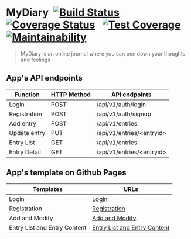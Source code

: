 # MyDiary &nbsp;[![Build Status](https://travis-ci.com/oladimillion/MyDiary.svg?branch=develop)](https://travis-ci.com/oladimillion/MyDiary) &nbsp; [![Coverage Status](https://coveralls.io/repos/github/oladimillion/MyDiary/badge.svg?branch=develop)](https://coveralls.io/github/oladimillion/MyDiary?branch=develop) &nbsp; [![Test Coverage](https://api.codeclimate.com/v1/badges/89acbd6eef30f6f96119/test_coverage)](https://codeclimate.com/github/oladimillion/MyDiary/test_coverage) &nbsp; [![Maintainability](https://api.codeclimate.com/v1/badges/89acbd6eef30f6f96119/maintainability)](https://codeclimate.com/github/oladimillion/MyDiary/maintainability)

> MyDiary is an online journal where you can
> pen down your thoughts and feelings

## App's API endpoints

| Function        |  HTTP Method  |         API endpoints           |
| --------------- | --------------|-------------------------------- |
| Login           | POST          | /api/v1/auth/login              |
| Registration    | POST          |  /api/v1/auth/signup            |
| Add entry       | POST          | /api/v1/entries                 |
| Update entry    | PUT           | /api/v1/entries/&lt;entryid&gt; |
| Entry List      | GET           | /api/v1/entries                 |
| Entry Detail    | GET           | /api/v1/entries/&lt;entryid&gt; |


## App's template on Github Pages

|          Templates           |                                              URLs                                     |
| ---------------------------- | -------------------------------------------------------------------------------------- |
| Login                        | [Login](https://oladimillion.github.io/MyDiary/UI/login.html)                          |
| Registration                 | [Registration](https://oladimillion.github.io/MyDiary/UI/register.html)                |
| Add and Modify               | [Add and Modify](https://oladimillion.github.io/MyDiary/UI/entry.html)                 |
| Entry List and Entry Content | [Entry List and Entry Content](https://oladimillion.github.io/MyDiary/UI/entries.html) |



